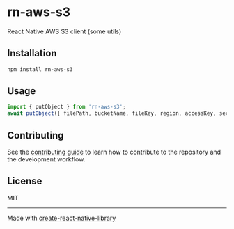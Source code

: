 # rn-aws-s3

React Native AWS S3 client (some utils)

## Installation

```sh
npm install rn-aws-s3
```

## Usage


```js
import { putObject } from 'rn-aws-s3';
await putObject({ filePath, bucketName, fileKey, region, accessKey, secretKey })
```


## Contributing

See the [contributing guide](CONTRIBUTING.md) to learn how to contribute to the repository and the development workflow.

## License

MIT

---

Made with [create-react-native-library](https://github.com/callstack/react-native-builder-bob)
